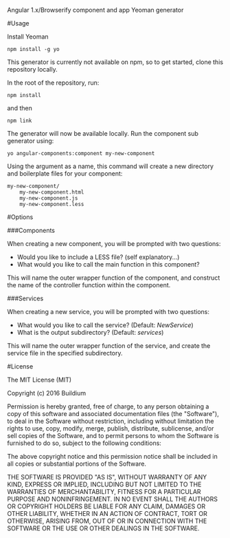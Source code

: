 Angular 1.x/Browserify component and app Yeoman generator

#Usage

Install Yeoman

```
npm install -g yo
```

This generator is currently not available on npm, so to get started, clone this repository locally.

In the root of the repository, run:

```
npm install
```

and then

```
npm link
```

The generator will now be available locally.  Run the component sub generator using:

```
yo angular-components:component my-new-component
```

Using the argument as a name, this command will create a new directory and boilerplate files for your component:

```
my-new-component/
    my-new-component.html
    my-new-component.js
    my-new-component.less
```

#Options

###Components

When creating a new component, you will be prompted with two questions:

* Would you like to include a LESS file? (self explanatory...)</li>
* What would you like to call the main function in this component?</li>

This will name the outer wrapper function of the component, and construct the name of the controller function within the component.

###Services

When creating a new service, you will be prompted with two questions:

* What would you like to call the service? (Default: *NewService*)</li>
* What is the output subdirectory? (Default: *services*)</li>

This will name the outer wrapper function of the service, and create the service file in the specified subdirectory.

#License

The MIT License (MIT)

Copyright (c) 2016 Buildium

Permission is hereby granted, free of charge, to any person obtaining a copy of this software and associated documentation files (the "Software"), to deal in the Software without restriction, including without limitation the rights to use, copy, modify, merge, publish, distribute, sublicense, and/or sell copies of the Software, and to permit persons to whom the Software is furnished to do so, subject to the following conditions:

The above copyright notice and this permission notice shall be included in all copies or substantial portions of the Software.

THE SOFTWARE IS PROVIDED "AS IS", WITHOUT WARRANTY OF ANY KIND, EXPRESS OR IMPLIED, INCLUDING BUT NOT LIMITED TO THE WARRANTIES OF MERCHANTABILITY, FITNESS FOR A PARTICULAR PURPOSE AND NONINFRINGEMENT. IN NO EVENT SHALL THE AUTHORS OR COPYRIGHT HOLDERS BE LIABLE FOR ANY CLAIM, DAMAGES OR OTHER LIABILITY, WHETHER IN AN ACTION OF CONTRACT, TORT OR OTHERWISE, ARISING FROM, OUT OF OR IN CONNECTION WITH THE SOFTWARE OR THE USE OR OTHER DEALINGS IN THE SOFTWARE.
